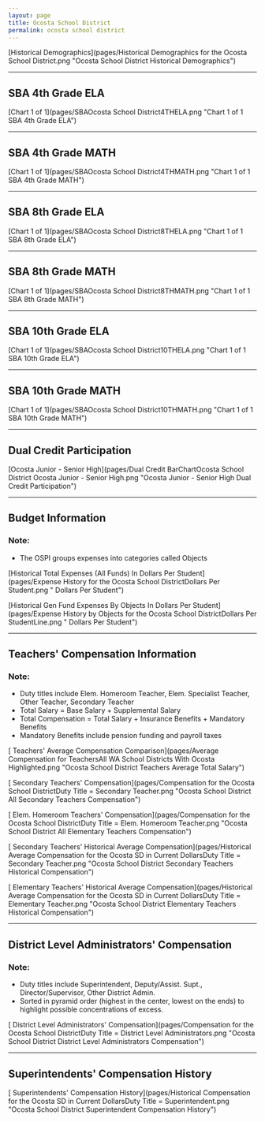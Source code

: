 ```yaml
---
layout: page
title: Ocosta School District
permalink: ocosta school district
---
```



[Historical Demographics](pages/Historical Demographics for the Ocosta School District.png "Ocosta School District Historical Demographics")

___

## SBA 4th Grade ELA

[Chart 1 of 1](pages/SBAOcosta School District4THELA.png "Chart 1 of 1 SBA 4th Grade ELA")


___

## SBA 4th Grade MATH

[Chart 1 of 1](pages/SBAOcosta School District4THMATH.png "Chart 1 of 1 SBA 4th Grade MATH")


___

## SBA 8th Grade ELA

[Chart 1 of 1](pages/SBAOcosta School District8THELA.png "Chart 1 of 1 SBA 8th Grade ELA")


___

## SBA 8th Grade MATH

[Chart 1 of 1](pages/SBAOcosta School District8THMATH.png "Chart 1 of 1 SBA 8th Grade MATH")


___

## SBA 10th Grade ELA

[Chart 1 of 1](pages/SBAOcosta School District10THELA.png "Chart 1 of 1 SBA 10th Grade ELA")


___

## SBA 10th Grade MATH

[Chart 1 of 1](pages/SBAOcosta School District10THMATH.png "Chart 1 of 1 SBA 10th Grade MATH")


___

## Dual Credit Participation

[Ocosta Junior - Senior High](pages/Dual Credit BarChartOcosta School District Ocosta Junior - Senior High.png "Ocosta Junior - Senior High Dual Credit Participation")


___

## Budget Information
### Note:
- The OSPI groups expenses into categories called Objects

[Historical Total Expenses (All Funds) In Dollars Per Student](pages/Expense History for the Ocosta School DistrictDollars Per Student.png " Dollars Per Student")

[Historical Gen Fund Expenses By Objects In Dollars Per Student](pages/Expense History by Objects for the Ocosta School DistrictDollars Per StudentLine.png " Dollars Per Student")


___

## Teachers' Compensation Information
### Note:
- Duty titles include Elem. Homeroom Teacher, Elem. Specialist Teacher, Other Teacher, Secondary Teacher
- Total Salary = Base Salary + Supplemental Salary
- Total Compensation = Total Salary + Insurance Benefits + Mandatory Benefits
- Mandatory Benefits include pension funding and payroll taxes

[ Teachers' Average Compensation Comparison](pages/Average Compensation for TeachersAll WA School Districts With Ocosta Highlighted.png "Ocosta School District Teachers Average Total Salary")

[ Secondary Teachers' Compensation](pages/Compensation for the Ocosta School DistrictDuty Title = Secondary Teacher.png "Ocosta School District All Secondary Teachers Compensation")

[ Elem. Homeroom Teachers' Compensation](pages/Compensation for the Ocosta School DistrictDuty Title = Elem. Homeroom Teacher.png "Ocosta School District All Elementary Teachers Compensation")

[ Secondary Teachers' Historical Average Compensation](pages/Historical Average Compensation for the Ocosta SD in Current DollarsDuty Title = Secondary Teacher.png "Ocosta School District Secondary Teachers Historical Compensation")

[ Elementary Teachers' Historical Average Compensation](pages/Historical Average Compensation for the Ocosta SD in Current DollarsDuty Title = Elementary Teacher.png "Ocosta School District Elementary Teachers Historical Compensation")


___

## District Level Administrators' Compensation

### Note:
- Duty titles include Superintendent, Deputy/Assist. Supt., Director/Supervisor, Other District Admin.
- Sorted in pyramid order (highest in the center, lowest on the ends) to highlight possible concentrations of excess.

[ District Level Administrators' Compensation](pages/Compensation for the Ocosta School DistrictDuty Title = District Level Administrators.png "Ocosta School District District Level Administrators Compensation")


___

## Superintendents' Compensation History

[ Superintendents' Compensation History](pages/Historical Compensation for the Ocosta SD in Current DollarsDuty Title = Superintendent.png "Ocosta School District Superintendent Compensation History")

